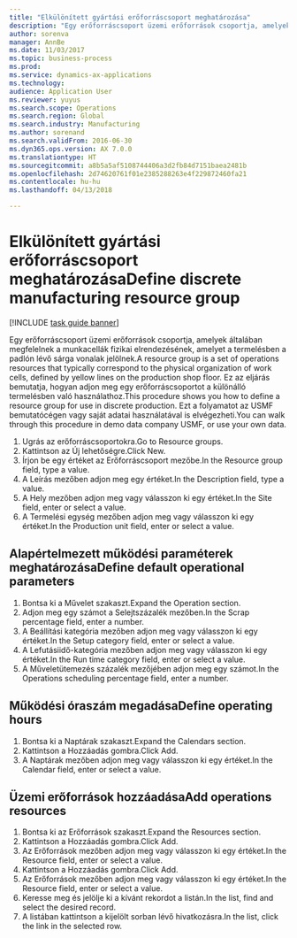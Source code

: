 ```yaml
--- 
title: "Elkülönített gyártási erőforráscsoport meghatározása"
description: "Egy erőforráscsoport üzemi erőforrások csoportja, amelyek általában megfelelnek a munkacellák fizikai elrendezésének, amelyet a termelésben a padlón lévő sárga vonalak jelölnek."
author: sorenva
manager: AnnBe
ms.date: 11/03/2017
ms.topic: business-process
ms.prod: 
ms.service: dynamics-ax-applications
ms.technology: 
audience: Application User
ms.reviewer: yuyus
ms.search.scope: Operations
ms.search.region: Global
ms.search.industry: Manufacturing
ms.author: sorenand
ms.search.validFrom: 2016-06-30
ms.dyn365.ops.version: AX 7.0.0
ms.translationtype: HT
ms.sourcegitcommit: a8b5a5af5108744406a3d2fb84d7151baea2481b
ms.openlocfilehash: 2d74620761f01e2385288263e4f229872460fa21
ms.contentlocale: hu-hu
ms.lasthandoff: 04/13/2018

---
```

# <a name="define-discrete-manufacturing-resource-group"></a><span data-ttu-id="51a07-103">Elkülönített gyártási erőforráscsoport meghatározása</span><span class="sxs-lookup"><span data-stu-id="51a07-103">Define discrete manufacturing resource group</span></span>

[!INCLUDE [task guide banner](../../includes/task-guide-banner.md)]

<span data-ttu-id="51a07-104">Egy erőforráscsoport üzemi erőforrások csoportja, amelyek általában megfelelnek a munkacellák fizikai elrendezésének, amelyet a termelésben a padlón lévő sárga vonalak jelölnek.</span><span class="sxs-lookup"><span data-stu-id="51a07-104">A resource group is a set of operations resources that typically correspond to the physical organization of work cells, defined by yellow lines on the production shop floor.</span></span> <span data-ttu-id="51a07-105">Ez az eljárás bemutatja, hogyan adjon meg egy erőforráscsoportot a különálló termelésben való használathoz.</span><span class="sxs-lookup"><span data-stu-id="51a07-105">This procedure shows you how to define a resource group for use in discrete production.</span></span> <span data-ttu-id="51a07-106">Ezt a folyamatot az USMF bemutatócégen vagy saját adatai használatával is elvégezheti.</span><span class="sxs-lookup"><span data-stu-id="51a07-106">You can walk through this procedure in demo data company USMF, or use your own data.</span></span>

1. <span data-ttu-id="51a07-107">Ugrás az erőforráscsoportokra.</span><span class="sxs-lookup"><span data-stu-id="51a07-107">Go to Resource groups.</span></span>
2. <span data-ttu-id="51a07-108">Kattintson az Új lehetőségre.</span><span class="sxs-lookup"><span data-stu-id="51a07-108">Click New.</span></span>
3. <span data-ttu-id="51a07-109">Írjon be egy értéket az Erőforráscsoport mezőbe.</span><span class="sxs-lookup"><span data-stu-id="51a07-109">In the Resource group field, type a value.</span></span>
4. <span data-ttu-id="51a07-110">A Leírás mezőben adjon meg egy értéket.</span><span class="sxs-lookup"><span data-stu-id="51a07-110">In the Description field, type a value.</span></span>
5. <span data-ttu-id="51a07-111">A Hely mezőben adjon meg vagy válasszon ki egy értéket.</span><span class="sxs-lookup"><span data-stu-id="51a07-111">In the Site field, enter or select a value.</span></span>
6. <span data-ttu-id="51a07-112">A Termelési egység mezőben adjon meg vagy válasszon ki egy értéket.</span><span class="sxs-lookup"><span data-stu-id="51a07-112">In the Production unit field, enter or select a value.</span></span>

## <a name="define-default-operational-parameters"></a><span data-ttu-id="51a07-113">Alapértelmezett működési paraméterek meghatározása</span><span class="sxs-lookup"><span data-stu-id="51a07-113">Define default operational parameters</span></span>
1. <span data-ttu-id="51a07-114">Bontsa ki a Művelet szakaszt.</span><span class="sxs-lookup"><span data-stu-id="51a07-114">Expand the Operation section.</span></span>
2. <span data-ttu-id="51a07-115">Adjon meg egy számot a Selejtszázalék mezőben.</span><span class="sxs-lookup"><span data-stu-id="51a07-115">In the Scrap percentage field, enter a number.</span></span>
3. <span data-ttu-id="51a07-116">A Beállítási kategória mezőben adjon meg vagy válasszon ki egy értéket.</span><span class="sxs-lookup"><span data-stu-id="51a07-116">In the Setup category field, enter or select a value.</span></span>
4. <span data-ttu-id="51a07-117">A Lefutásiidő-kategória mezőben adjon meg vagy válasszon ki egy értéket.</span><span class="sxs-lookup"><span data-stu-id="51a07-117">In the Run time category field, enter or select a value.</span></span>
5. <span data-ttu-id="51a07-118">A Műveletütemezés százalék mezőjében adjon meg egy számot.</span><span class="sxs-lookup"><span data-stu-id="51a07-118">In the Operations scheduling percentage field, enter a number.</span></span>

## <a name="define-operating-hours"></a><span data-ttu-id="51a07-119">Működési óraszám megadása</span><span class="sxs-lookup"><span data-stu-id="51a07-119">Define operating hours</span></span>
1. <span data-ttu-id="51a07-120">Bontsa ki a Naptárak szakaszt.</span><span class="sxs-lookup"><span data-stu-id="51a07-120">Expand the Calendars section.</span></span>
2. <span data-ttu-id="51a07-121">Kattintson a Hozzáadás gombra.</span><span class="sxs-lookup"><span data-stu-id="51a07-121">Click Add.</span></span>
3. <span data-ttu-id="51a07-122">A Naptárak mezőben adjon meg vagy válasszon ki egy értéket.</span><span class="sxs-lookup"><span data-stu-id="51a07-122">In the Calendar field, enter or select a value.</span></span>

## <a name="add-operations-resources"></a><span data-ttu-id="51a07-123">Üzemi erőforrások hozzáadása</span><span class="sxs-lookup"><span data-stu-id="51a07-123">Add operations resources</span></span>
1. <span data-ttu-id="51a07-124">Bontsa ki az Erőforrások szakaszt.</span><span class="sxs-lookup"><span data-stu-id="51a07-124">Expand the Resources section.</span></span>
2. <span data-ttu-id="51a07-125">Kattintson a Hozzáadás gombra.</span><span class="sxs-lookup"><span data-stu-id="51a07-125">Click Add.</span></span>
3. <span data-ttu-id="51a07-126">Az Erőforrások mezőben adjon meg vagy válasszon ki egy értéket.</span><span class="sxs-lookup"><span data-stu-id="51a07-126">In the Resource field, enter or select a value.</span></span>
4. <span data-ttu-id="51a07-127">Kattintson a Hozzáadás gombra.</span><span class="sxs-lookup"><span data-stu-id="51a07-127">Click Add.</span></span>
5. <span data-ttu-id="51a07-128">Az Erőforrások mezőben adjon meg vagy válasszon ki egy értéket.</span><span class="sxs-lookup"><span data-stu-id="51a07-128">In the Resource field, enter or select a value.</span></span>
6. <span data-ttu-id="51a07-129">Keresse meg és jelölje ki a kívánt rekordot a listán.</span><span class="sxs-lookup"><span data-stu-id="51a07-129">In the list, find and select the desired record.</span></span>
7. <span data-ttu-id="51a07-130">A listában kattintson a kijelölt sorban lévő hivatkozásra.</span><span class="sxs-lookup"><span data-stu-id="51a07-130">In the list, click the link in the selected row.</span></span>


